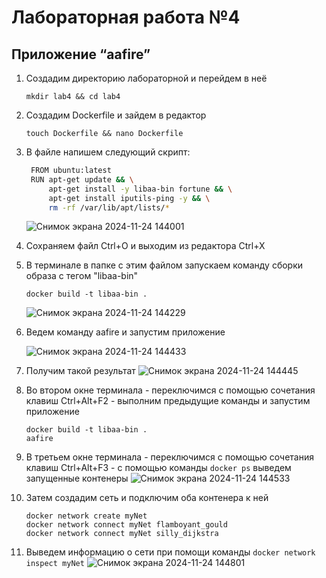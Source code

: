 # Лабораторная работа №4

## Приложение “aafire”
  
1. Создадим директорию лабораторной и перейдем в неё
   ```
   mkdir lab4 && cd lab4
   ```

2. Создадим Dockerfile и зайдем в редактор
   ```
   touch Dockerfile && nano Dockerfile
   ```
   
3. В файле напишем следующий скрипт:
   ``` bash
    FROM ubuntu:latest
    RUN apt-get update && \
        apt-get install -y libaa-bin fortune && \
        apt-get install iputils-ping -y && \
        rm -rf /var/lib/apt/lists/*
   ```
    ![Снимок экрана 2024-11-24 144001](https://github.com/user-attachments/assets/a23ab924-d946-4130-893d-ddeb1ef2a2ef)

4. Сохраняем файл Ctrl+O и выходим из редактора Ctrl+X
5. В терминале в папке с этим файлом запускаем команду сборки образа с тегом "libaa-bin"
   ```
   docker build -t libaa-bin .
   ```
   ![Снимок экрана 2024-11-24 144229](https://github.com/user-attachments/assets/f01eb8c0-c11b-4d20-97dd-e828b440293e)

6. Ведем команду aafire и запустим приложение
   
   ![Снимок экрана 2024-11-24 144433](https://github.com/user-attachments/assets/6b49a50f-c87d-477f-b72b-fe60585dc9ae)

8. Получим такой результат
   ![Снимок экрана 2024-11-24 144445](https://github.com/user-attachments/assets/72bec1eb-b760-4d29-94ae-1e20a9f23bbd)

9. Во втором окне терминала - переключимся с помощью сочетания клавиш Ctrl+Alt+F2 - выполним предыдущие команды и запустим приложение
   ```
   docker build -t libaa-bin .
   aafire
   ```
10. В третьем окне терминала - переключимся с помощью сочетания клавиш Ctrl+Alt+F3 - с помощью  команды ```docker ps``` выведем запущенные контенеры
    ![Снимок экрана 2024-11-24 144533](https://github.com/user-attachments/assets/6d424582-40eb-4af0-8e51-1d4852a69eec)
11. Затем создадим сеть и подключим оба контенера к ней
    ```
    docker network create myNet
    docker network connect myNet flamboyant_gould
    docker network connect myNet silly_dijkstra
    ```
13. Выведем информацию о сети при помощи команды ```docker network inspect myNet```
    ![Снимок экрана 2024-11-24 144801](https://github.com/user-attachments/assets/6be31851-6ff3-4bff-bfce-db1f83a03c86)

   
